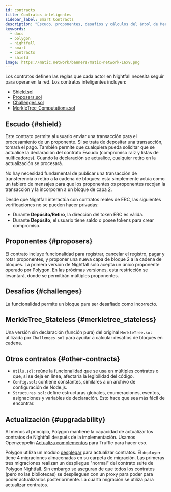 ```yaml
---
id: contracts
title: Contratos inteligentes
sidebar_label: Smart Contracts
description: "Escudo, proponentes, desafíos y cálculos del árbol de Merkle."
keywords:
  - docs
  - polygon
  - nightfall
  - smart
  - contracts
  - shield
image: https://matic.network/banners/matic-network-16x9.png
---
```


Los contratos definen las reglas que cada actor en Nightfall necesita seguir para operar en la red.
Los contratos inteligentes incluyen:

- [Shield.sol](#shield)
- [Proposers.sol](#proposers)
- [Challenges.sol](#challenges)
- [MerkleTree_Computations.sol](#merkletree_computations)

## Escudo {#shield}
Este contrato permite al usuario enviar una transacción para el procesamiento de un proponente. Si se trata de depositar una transacción, tomará el pago.
También permite que cualquiera pueda solicitar que se actualice la declaración del contrato Escudo (compromiso raíz y listas de nulificadores).
Cuando la declaración se actualice, cualquier retiro en la actualización se procesará.

No hay necesidad fundamental de publicar una transacción de transferencia o retiro a la cadena de bloques: esta simplemente actúa como un tablero de mensajes para que
los proponentes os proponentes recojan la transacción y la incorporen a un bloque de capa 2.

Desde que Nightfall interactúa con contratos reales de ERC, las siguientes verificaciones no se pueden hacer privadas:

- Durante **Depósito/Retiro**, la dirección del token ERC es válida.
- Durante **Depósito**, el usuario tiene saldo o posee tokens para crear compromiso.

## Proponentes {#proposers}
El contrato incluye funcionalidad para registrar, cancelar el registro, pagar y rotar proponentes, y proponer una nueva capa de bloque 2 a la cadena de bloques.
La primera versión de Nightfall solo acepta un único proponente operado por Polygon. En las próximas versiones, esta restricción se levantará, donde se permitirán múltiples proponentes.

## Desafíos {#challenges}
La funcionalidad permite un bloque para ser desafiado como incorrecto.

## MerkleTree_Stateless {#merkletree_stateless}
Una versión sin declaración (función pura) del original `MerkleTree.sol` utilizada por `Challenges.sol` para ayudar a calcular desafíos de bloques en cadena.

## Otros contratos {#other-contracts}
- `Utils.sol`: reúne la funcionalidad que se usa en múltiples contratos o que, si se deja en línea, afectaría la legibilidad del código.
- `Config.sol`: contiene constantes, similares a un archivo de configuración de Node.js.
- `Structures.sol`: define estructuras globales, enumeraciones, eventos, asignaciones y variables de declaración. Esto hace que sea más fácil de encontrar.

## Actualización {#upgradability}
Al menos al principio, Polygon mantiene la capacidad de actualizar los contratos de Nightfall después de la implementación.
Usamos Openzeppelin [Actualiza complementos](https://docs.openzeppelin.com/upgrades-plugins/1.x/) para Truffle para hacer eso.

Polygon utiliza un módulo [desplegar](https://github.com/EYBlockchain/nightfall_3/tree/master/nightfall-deployer) para actualizar contratos.
Él `deployer` tiene 4 migraciones almacenadas en su carpeta de migración.
Las primeras tres migraciones realizan un despliegue "normal" del contrato suite de Polygon Nightfall. Sin embargo
se aseguran de que todos los contratos (pero no las bibliotecas) se desplieguen con un proxy para poder
para poder actualizarlos posteriormente. La cuarta migración se utiliza para actualizar contratos.
